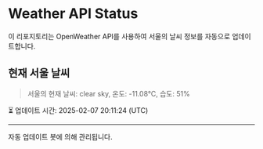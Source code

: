 
# Weather API Status

이 리포지토리는 OpenWeather API를 사용하여 서울의 날씨 정보를 자동으로 업데이트합니다.

## 현재 서울 날씨
> 서울의 현재 날씨: clear sky, 온도: -11.08°C, 습도: 51%

⏳ 업데이트 시간: 2025-02-07 20:11:24 (UTC)

---
자동 업데이트 봇에 의해 관리됩니다.
